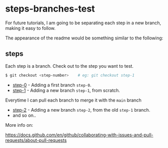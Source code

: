 # steps-branches-test
For future tutorials, I am going to be separating each step in a new branch, making it easy to follow.

The appearance of the readme would be something similar to the following:

## steps
Each step is a branch. Check out to the step you want to test.

```bash
$ git checkout <step-number>    # eg: git checkout step-1
```
* [step-0](https://github.com/derobpe/steps-branches-test/commits/step-0) - Adding a first branch `step-0`.
* [step-1](https://github.com/derobpe/steps-branches-test/commits/step-1) - Adding a new branch `step-1`, from scratch.

Everytime I can pull each branch to merge it with the `main` branch
* [step-2](https://github.com/derobpe/steps-branches-test/commits/step-2) - Adding a new branch `step-2`, from the old `step-1` branch.
* and so on..


More info on:

https://docs.github.com/en/github/collaborating-with-issues-and-pull-requests/about-pull-requests
